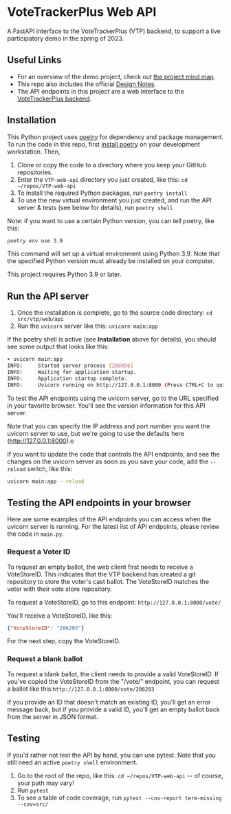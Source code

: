 # VoteTrackerPlus Web API

A FastAPI interface to the VoteTrackerPlus (VTP) backend, to support a live participatory demo in the spring of 2023.

## Useful Links

- For an overview of the demo project, check out [the project mind map](https://www.mindmeister.com/map/2534840002?t=2nMk3h9Uha).
- This repo also includes the official [Design Notes](docs/DesignNotes.md).
- The API endpoints in this project are a web interface to the [VoteTrackerPlus backend](https://github.com/TrustTheVote-Project/VoteTrackerPlus).

## Installation

This Python project uses [poetry](https://python-poetry.org/) for dependency and package management. To run the code in this repo, first [install poetry](https://python-poetry.org/docs/#installation) on your development workstation. Then,

1. Clone or copy the code to a directory where you keep your GitHub repositories.
2. Enter the `VTP-web-api` directory you just created, like this: `cd ~/repos/VTP-web-api`
3. To install the required Python packages, run `poetry install`
4. To use the new virtual environment you just created, and run the API server & tests (see below for details), run `poetry shell`

Note: if you want to use a certain Python version, you can tell poetry, like this:

```bash
poetry env use 3.9
```

This command will set up a virtual environment using Python 3.9. Note that the specified Python version must already be installed on your computer.

This project requires Python 3.9 or later.

## Run the API server

1. Once the installation is complete, go to the source code directory: `cd src/vtp/web/api`
2. Run the `uvicorn` server like this: `uvicorn main:app`

If the poetry shell is active (see **Installation** above for details), you should see some output that looks like this:

```bash
➤ uvicorn main:app
INFO:     Started server process [288056]
INFO:     Waiting for application startup.
INFO:     Application startup complete.
INFO:     Uvicorn running on http://127.0.0.1:8000 (Press CTRL+C to quit)
```

To test the API endpoints using the uvicorn server, go to the URL specified in your favorite browser. You'll see the version information for this API server.

Note that you can specify the IP address and port number you want the uvicorn server to use, but we're going to use the defaults here (<http://127.0.0.1:8000>).o

If you want to update the code that controls the API endpoints, and see the changes on the uvicorn server as soon as you save your code, add the `--reload` switch, like this:

```bash
uvicorn main:app --reload
```

## Testing the API endpoints in your browser

Here are some examples of the API endpoints you can access when the uvicorn server is running. For the latest list of API endpoints, please review the code in `main.py`.

### Request a Voter ID

To request an empty ballot, the web client first needs to receive a VoteStoreID. This indicates that the VTP backend has created a git repository to store the voter's cast ballot. The VoteStoreID matches the voter with their vote store repository.

To request a VoteStoreID, go to this endpoint: `http://127.0.0.1:8000/vote/`

You'll receive a VoteStoreID, like this:

```json
{"VoteStoreID": "206203"}
```

For the next step, copy the VoteStoreID.

### Request a blank ballot

To request a blank ballot, the client needs to provide a valid VoteStoreID. If you've copied the VoteStoreID from the "/vote/" endpoint, you can request a ballot like this:`http://127.0.0.1:8000/vote/206203`

If you provide an ID that doesn't match an existing ID, you'll get an error message back, but if you provide a valid ID, you'll get an empty ballot back from the server in JSON format.

## Testing

If you'd rather not test the API by hand, you can use pytest. Note that you still need an active `poetry shell` environment.

1. Go to the root of the repo, like this: `cd ~/repos/VTP-web-api` -- of course, your path may vary!
2. Run `pytest`
3. To see a table of code coverage, run `pytest --cov-report term-missing --cov=src/`
